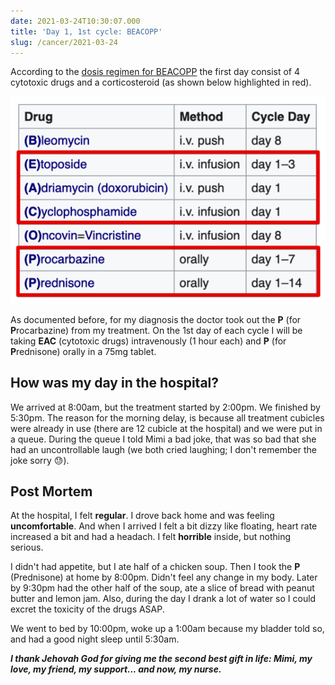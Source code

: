 ```yaml
---
date: 2021-03-24T10:30:07.000
title: 'Day 1, 1st cycle: BEACOPP'
slug: /cancer/2021-03-24
---
```


According to the [dosis regimen for BEACOPP](https://en.wikipedia.org/wiki/BEACOPP)</a> the first day consist of 4 cytotoxic drugs and a corticosteroid (as shown below highlighted in red).

![The dosis regimen for BEACOPP](/images/cancer/8badfa4af1cc9e238119bf580fb8c62a_98063930.png)

As documented before, for my diagnosis the doctor took out the **P** (for **P**rocarbazine) from my treatment. On the 1st day of each cycle I will be taking **EAC** (cytotoxic drugs) intravenously (1 hour each) and **P** (for **P**rednisone) orally in a 75mg tablet.

## How was my day in the hospital?

We arrived at 8:00am, but the treatment started by 2:00pm. We finished by 5:30pm. The reason for the morning delay, is because all treatment cubicles were already in use (there are 12 cubicle at the hospital) and we were put in a queue. During the queue I told Mimi a bad joke, that was so bad that she had an uncontrollable laugh (we both cried laughing; I don't remember the joke sorry 😓).

## Post Mortem

At the hospital, I felt **regular**. I drove back home and was feeling **uncomfortable**. And when I arrived I felt a bit dizzy like floating, heart rate increased a bit and had a headach. I felt **horrible** inside, but nothing serious.

I didn't had appetite, but I ate half of a chicken soup. Then I took the **P** (Prednisone) at home by 8:00pm. Didn't feel any change in my body. Later by 9:30pm had the other half of the soup, ate a slice of bread with peanut butter and lemon jam. Also, during the day I drank a lot of water so I could excret the toxicity of the drugs ASAP.

We went to bed by 10:00pm, woke up a 1:00am because my bladder told so, and had a good night sleep until 5:30am.

_**I thank Jehovah God for giving me the second best gift in life: Mimi, my love, my friend, my support... and now, my nurse.**_
